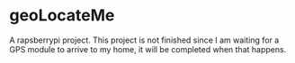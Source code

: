 # geoLocateMe
A rapsberrypi project. 
This project is not finished since I am waiting for a GPS module to arrive to my home, it will be completed when that happens. 
